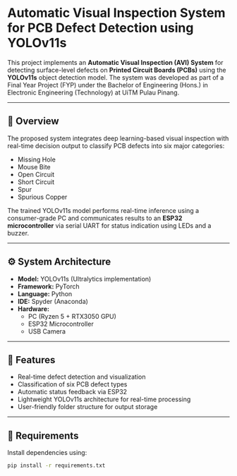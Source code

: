 # Automatic Visual Inspection System for PCB Defect Detection using YOLOv11s

This project implements an **Automatic Visual Inspection (AVI) System** for detecting surface-level defects on **Printed Circuit Boards (PCBs)** using the **YOLOv11s** object detection model. The system was developed as part of a Final Year Project (FYP) under the Bachelor of Engineering (Hons.) in Electronic Engineering (Technology) at UiTM Pulau Pinang.

---

## 📌 Overview
The proposed system integrates deep learning-based visual inspection with real-time decision output to classify PCB defects into six major categories:
- Missing Hole  
- Mouse Bite  
- Open Circuit  
- Short Circuit  
- Spur  
- Spurious Copper  

The trained YOLOv11s model performs real-time inference using a consumer-grade PC and communicates results to an **ESP32 microcontroller** via serial UART for status indication using LEDs and a buzzer.

---

## ⚙️ System Architecture
- **Model:** YOLOv11s (Ultralytics implementation)
- **Framework:** PyTorch
- **Language:** Python
- **IDE:** Spyder (Anaconda)
- **Hardware:**  
  - PC (Ryzen 5 + RTX3050 GPU)  
  - ESP32 Microcontroller  
  - USB Camera

---

## 🧠 Features
- Real-time defect detection and visualization  
- Classification of six PCB defect types  
- Automatic status feedback via ESP32  
- Lightweight YOLOv11s architecture for real-time processing  
- User-friendly folder structure for output storage  

---

## 🧰 Requirements
Install dependencies using:
```bash
pip install -r requirements.txt
